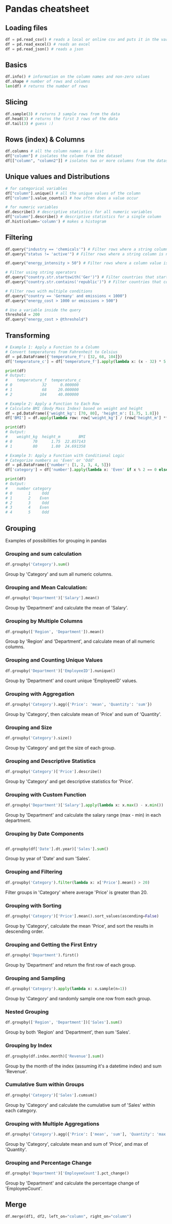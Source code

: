 # Pandas cheatsheet

## Loading files
```python
df = pd.read_csv() # reads a local or online csv and puts it in the variable 'df'
df = pd.read_excel() # reads an excel
df = pd.read_json() # reads a json
```

## Basics
```python
df.info() # information on the column names and non-zero values
df.shape # number of rows and columns
len(df) # returns the number of rows
```

## Slicing
```python
df.sample(3) # returns 3 sample rows from the data
df.head(3) # returns the first 3 rows of the data
df.tail(3) # guess :)
```

## Rows (index) & Columns
```python
df.columns # all the column names as a list
df["column"] # isolates the column from the dataset
df[["column", "column2"]] # isolates two or more columns from the dataset
```

## Unique values and Distributions

```python
# for categorical variables
df["column"].unique() # all the unique values of the column
df["column"].value_counts() # how often does a value occur

# for numeric variables
df.describe() # descriptive statistics for all numeric variables
df["column"].describe() # descriptive statistics for a single column
df.hist(column='column') # makes a histogram
```

## Filtering

```python
df.query("industry == 'chemicals'") # Filter rows where a string column matches a specific value
df.query("status != 'active'") # Filter rows where a string column is not a specific value

df.query("energy_intensity > 50") # Filter rows where a column value is greater than a threshold

# Filter using string operators
df.query("country.str.startswith('Ger')") # Filter countries that start with 'Ger'
df.query("country.str.contains('republic')") # Filter countries that contain the word 'republic'

# Filter rows with multiple conditions
df.query("country == 'Germany' and emissions < 1000") 
df.query("energy_cost > 1000 or emissions > 500")

# Use a variable inside the query
threshold = 200
df.query("energy_cost > @threshold") 
```

## Transforming
```python
# Example 1: Apply a Function to a Column
# Convert temperatures from Fahrenheit to Celsius
df = pd.DataFrame({'temperature_f': [32, 68, 104]})
df['temperature_c'] = df['temperature_f'].apply(lambda x: (x - 32) * 5.0 / 9.0)

print(df)
# Output:
#    temperature_f  temperature_c
# 0             32      0.000000
# 1             68     20.000000
# 2            104     40.000000

# Example 2: Apply a Function to Each Row
# Calculate BMI (Body Mass Index) based on weight and height
df = pd.DataFrame({'weight_kg': [70, 80], 'height_m': [1.75, 1.8]})
df['BMI'] = df.apply(lambda row: row['weight_kg'] / (row['height_m'] ** 2), axis=1)

print(df)
# Output:
#    weight_kg  height_m        BMI
# 0         70      1.75  22.857143
# 1         80      1.80  24.691358

# Example 3: Apply a Function with Conditional Logic
# Categorize numbers as 'Even' or 'Odd'
df = pd.DataFrame({'number': [1, 2, 3, 4, 5]})
df['category'] = df['number'].apply(lambda x: 'Even' if x % 2 == 0 else 'Odd')

print(df)
# Output:
#    number category
# 0       1     Odd
# 1       2    Even
# 2       3     Odd
# 3       4    Even
# 4       5     Odd
```

## Grouping
Examples of possibilities for grouping in pandas

### Grouping and sum calculation
```python
df.groupby('Category').sum()
```
Group by 'Category' and sum all numeric columns.

### Grouping and Mean Calculation:

```python
df.groupby('Department')['Salary'].mean()
```
Group by 'Department' and calculate the mean of 'Salary'.

### Grouping by Multiple Columns
```python
df.groupby(['Region', 'Department']).mean()
```
Group by 'Region' and 'Department', and calculate mean of all numeric columns.

### Grouping and Counting Unique Values

```python
df.groupby('Department')['EmployeeID'].nunique()
```
Group by 'Department' and count unique 'EmployeeID' values.

### Grouping with Aggregation

```python
df.groupby('Category').agg({'Price': 'mean', 'Quantity': 'sum'})
```
Group by 'Category', then calculate mean of 'Price' and sum of 'Quantity'.

### Grouping and Size

```python
df.groupby('Category').size()
```
Group by 'Category' and get the size of each group.

### Grouping and Descriptive Statistics

```python
df.groupby('Category')['Price'].describe()
```
Group by 'Category' and get descriptive statistics for 'Price'.

### Grouping with Custom Function

```python
df.groupby('Department')['Salary'].apply(lambda x: x.max() - x.min())
```

Group by 'Department' and calculate the salary range (max - min) in each department.

### Grouping by Date Components

```python

df.groupby(df['Date'].dt.year)['Sales'].sum()
```
Group by year of 'Date' and sum 'Sales'.

### Grouping and Filtering

```python
df.groupby('Category').filter(lambda x: x['Price'].mean() > 20)
```

Filter groups in 'Category' where average 'Price' is greater than 20.

### Grouping with Sorting

```python
df.groupby('Category')['Price'].mean().sort_values(ascending=False)
```

Group by 'Category', calculate the mean 'Price', and sort the results in descending order.

### Grouping and Getting the First Entry

```python
df.groupby('Department').first()
```
Group by 'Department' and return the first row of each group.

### Grouping and Sampling

```python
df.groupby('Category').apply(lambda x: x.sample(n=1))
```

Group by 'Category' and randomly sample one row from each group.

### Nested Grouping

```python
df.groupby(['Region', 'Department'])['Sales'].sum()
```

Group by both 'Region' and 'Department', then sum 'Sales'.

### Grouping by Index

```python
df.groupby(df.index.month)['Revenue'].sum()
```

Group by the month of the index (assuming it's a datetime index) and sum 'Revenue'.

### Cumulative Sum within Groups

```python
df.groupby('Category')['Sales'].cumsum()
```

Group by 'Category' and calculate the cumulative sum of 'Sales' within each category.


### Grouping with Multiple Aggregations

```python
df.groupby('Category').agg({'Price': ['mean', 'sum'], 'Quantity': 'max'})
```
Group by 'Category', calculate mean and sum of 'Price', and max of 'Quantity'.

### Grouping and Percentage Change

```python
df.groupby('Department')['EmployeeCount'].pct_change()
```

Group by 'Department' and calculate the percentage change of 'EmployeeCount'.

## Merge
```python
df.merge(df1, df2, left_on="column", right_on="column")
```
